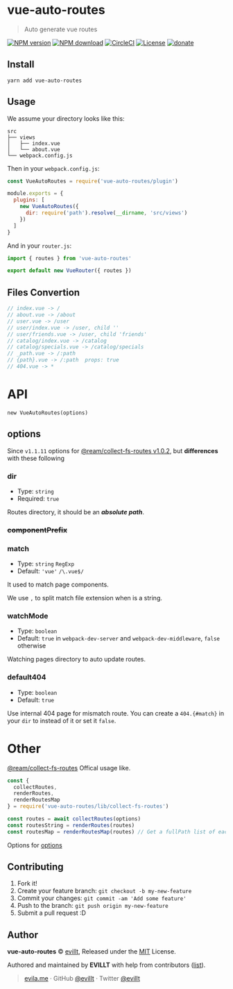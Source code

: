# vue-auto-routes

> Auto generate vue routes

[![NPM version](https://badgen.net/npm/v/vue-auto-routes?icon=npm)](https://npmjs.com/package/vue-auto-routes)
[![NPM download](https://badgen.net/npm/dm/vue-auto-routes?icon=npm)](https://npmjs.com/package/vue-auto-routes)
[![CircleCI](https://badgen.net/circleci/github/evillt/vue-auto-routes?icon=circleci)](https://circleci.com/gh/evillt/vue-auto-routes/tree/master)
[![License](https://badgen.net/npm/license/vue-auto-routes)](./LICENSE)
[![donate](https://badgen.net/badge/support%20me/donate/f2a)](https://patreon.com/evillt)

## Install

```console
yarn add vue-auto-routes
```

## Usage

We assume your directory looks like this:

```
src
├── views
│   ├── index.vue
│   └── about.vue
└── webpack.config.js
```

Then in your `webpack.config.js`:

```js
const VueAutoRoutes = require('vue-auto-routes/plugin')

module.exports = {
  plugins: [
    new VueAutoRoutes({
      dir: require('path').resolve(__dirname, 'src/views')
    })
  ]
}
```

And in your `router.js`:

```js
import { routes } from 'vue-auto-routes'

export default new VueRouter({ routes })
```

## Files Convertion

```js
// index.vue -> /
// about.vue -> /about
// user.vue -> /user
// user/index.vue -> /user, child ''
// user/friends.vue -> /user, child 'friends'
// catalog/index.vue -> /catalog
// catalog/specials.vue -> /catalog/specials
// _path.vue -> /:path
// {path}.vue -> /:path  props: true
// 404.vue -> *
```

# API

`new VueAutoRoutes(options)`

## options

Since `v1.1.11` options for [@ream/collect-fs-routes v1.0.2](https://github.com/ream/collect-fs-routes#api), but **differences** with these following

### dir

- Type: `string`
- Required: `true`

Routes directory, it should be an _**absolute path**_.

### ~~componentPrefix~~

### match

- Type: `string` `RegExp`
- Default: `'vue'` `/\.vue$/`

It used to match page components.

We use `,` to split match file extension when is a string.

### watchMode

- Type: `boolean`
- Default: `true` in `webpack-dev-server` and `webpack-dev-middleware`, `false` otherwise

Watching pages directory to auto update routes.

### default404

- Type: `boolean`
- Default: `true`

Use internal 404 page for mismatch route. You can create a `404.{#match}` in your `dir` to instead of it or set it `false`.

# Other

[@ream/collect-fs-routes](https://github.com/ream/collect-fs-routes#optionsdir) Offical usage like.

```js
const {
  collectRoutes,
  renderRoutes,
  renderRoutesMap
} = require('vue-auto-routes/lib/collect-fs-routes')

const routes = await collectRoutes(options)
const routesString = renderRoutes(routes)
const routesMap = renderRoutesMap(routes) // Get a fullPath list of each route
```

Options for [options](#options)

## Contributing

1. Fork it!
2. Create your feature branch: `git checkout -b my-new-feature`
3. Commit your changes: `git commit -am 'Add some feature'`
4. Push to the branch: `git push origin my-new-feature`
5. Submit a pull request :D

## Author

**vue-auto-routes** © [evillt](https://github.com/evillt), Released under the [MIT](./LICENSE) License.

Authored and maintained by **EVILLT** with help from contributors ([list](https://github.com/evillt/vue-auto-routes/contributors)).

> [evila.me](https://evila.me) · GitHub [@evillt](https://github.com/evillt) · Twitter [@evillt](https://twitter.com/evillt)

